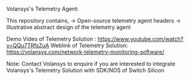 Volansys's Telemetry Agent:

This repository contains,
	-> Open-source telemetry agent headers
 	-> Illustrative abstract design of the telemetry agent

Demo Video of Telemetry Solution : https://www.youtube.com/watch?v=QQu7TRfsZuA
Weblink of Telemetry Solution: https://volansys.com/network-telemetry-monitoring-software/

Note: Contact Volansys to enquire if you are interested to integrate Volansys's Telemetry Solution with SDK/NOS of Switch Silicon
#
